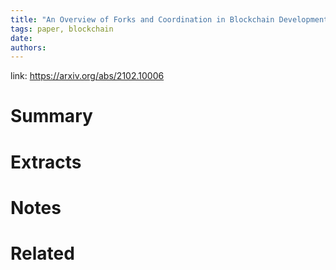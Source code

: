 ```yaml
---
title: "An Overview of Forks and Coordination in Blockchain Development"
tags: paper, blockchain
date:
authors:
---
```


link: https://arxiv.org/abs/2102.10006

# Summary

# Extracts

# Notes

# Related
